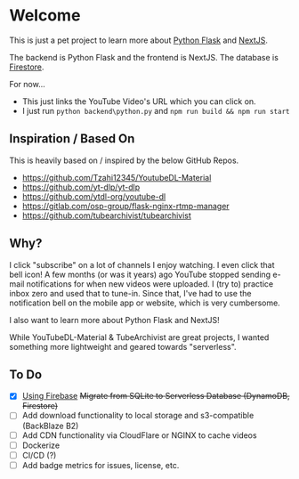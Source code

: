 # Welcome

This is just a pet project to learn more about [Python Flask](https://flask.palletsprojects.com/en/2.1.x/) and [NextJS](https://nextjs.org/).

The backend is Python Flask and the frontend is NextJS. The database is [Firestore](https://cloud.google.com/firestore/).

For now...
- This just links the YouTube Video's URL which you can click on.
- I just run `python backend\python.py` and `npm run build && npm run start`


## Inspiration / Based On
This is heavily based on / inspired by the below GitHub Repos.
- https://github.com/Tzahi12345/YoutubeDL-Material
- https://github.com/yt-dlp/yt-dlp
- https://github.com/ytdl-org/youtube-dl
- https://gitlab.com/osp-group/flask-nginx-rtmp-manager
- https://github.com/tubearchivist/tubearchivist

## Why?

I click "subscribe" on a lot of channels I enjoy watching. I even click that bell icon! A few months (or was it years) ago YouTube stopped sending e-mail notifications for when new videos were uploaded. I (try to) practice inbox zero and used that to tune-in. Since that, I've had to use the notification bell on the mobile app or website, which is very cumbersome.

I also want to learn more about Python Flask and NextJS!

While YouTubeDL-Material & TubeArchivist are great projects, I wanted something more lightweight and geared towards "serverless".


## To Do

- [X] [Using Firebase](https://github.com/hxrsmurf/ytdlp-flask-nextjs/pull/5) ~~Migrate from SQLite to Serverless Database (DynamoDB, Firestore)~~
- [ ] Add download functionality to local storage and s3-compatible (BackBlaze B2)
- [ ] Add CDN functionality via CloudFlare or NGINX to cache videos
- [ ] Dockerize
- [ ] CI/CD (?)
- [ ] Add badge metrics for issues, license, etc.